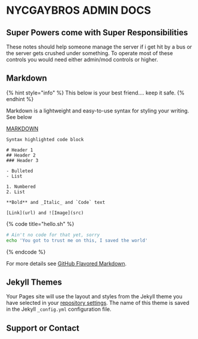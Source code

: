 # NYCGAYBROS ADMIN DOCS

## Super Powers come with Super Responsibilities

These notes should help someone manage the server if i get hit by a bus or the server gets crushed under something. To operate most of these controls you would need either admin/mod controls or higher.

## Markdown

{% hint style="info" %}
 This below is your best friend.... keep it safe.
{% endhint %}

Markdown is a lightweight and easy-to-use syntax for styling your writing. See below

[MARKDOWN](https://docs.discord.club/embedg/reference/markdown)

```text
Syntax highlighted code block

# Header 1
## Header 2
### Header 3

- Bulleted
- List

1. Numbered
2. List

**Bold** and _Italic_ and `Code` text

[Link](url) and ![Image](src)
```

{% code title="hello.sh" %}
```bash
# Ain't no code for that yet, sorry
echo 'You got to trust me on this, I saved the world'
```
{% endcode %}

For more details see [GitHub Flavored Markdown](https://guides.github.com/features/mastering-markdown/).



## Jekyll Themes

Your Pages site will use the layout and styles from the Jekyll theme you have selected in your [repository settings](https://github.com/nycgaybros/nycgaybros/settings). The name of this theme is saved in the Jekyll `_config.yml` configuration file.

## Support or Contact

